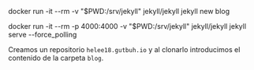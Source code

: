 docker run -it --rm -v "$PWD:/srv/jekyll" jekyll/jekyll jekyll new blog

docker run -it --rm -p 4000:4000 -v "$PWD:/srv/jekyll" jekyll/jekyll jekyll serve --force_polling

Creamos un repositorio `helee18.gutbuh.io` y al clonarlo introducimos el contenido de la carpeta `blog`.